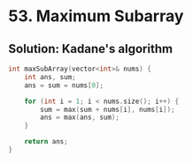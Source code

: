 # 53. Maximum Subarray

## Solution: Kadane's algorithm

```cpp
int maxSubArray(vector<int>& nums) {
    int ans, sum;
    ans = sum = nums[0];

    for (int i = 1; i < nums.size(); i++) {
        sum = max(sum + nums[i], nums[i]);
        ans = max(ans, sum);
    }

    return ans;
}
```
